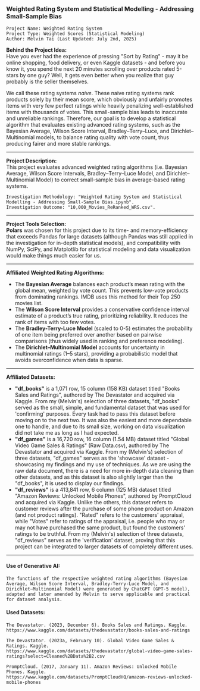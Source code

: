 ### Weighted Rating System and Statistical Modelling - Addressing Small-Sample Bias

    Project Name: Weighted Rating System
    Project Type: Weighted Scores (Statistical Modeling)
    Author: Melvin Tai (Last Updated: July 2nd, 2025)

**Behind the Project Idea:**  
Have you ever had the experience of pressing "Sort by Rating" - may it be online shopping, food delivery, or even Kaggle datasets - and before you know it, you spend the next 20 minutes scrolling over products rated 5-stars by one guy? Well, it gets even better when you realize that guy probably is the seller themselves. 

We call these rating systems *naive*. These naive rating systems rank products solely by their mean score, which obviously and unfairly promotes items with very few perfect ratings while heavily penalizing well-established items with thousands of votes. This small-sample bias leads to inaccurate and unreliable rankings. Therefore, our goal is to develop a statistical algorithm that evaluates existing advanced rating systems, such as the Bayesian Average, Wilson Score Interval, Bradley–Terry–Luce, and Dirichlet–Multinomial models, to balance rating quality with vote count, thus producing fairer and more stable rankings.

---

**Project Description:**  
This project evaluates advanced weighted rating algorithms (i.e. Bayesian Average, Wilson Score Intervals, Bradley–Terry–Luce Model, and Dirichlet–Multinomial Model) to correct small-sample bias in average-based rating systems.

    Investigation Methodology: "Weighted Rating System and Statistical Modelling - Addressing Small-Sample Bias.ipynb".
    Investigation Outcome: "10,000_Movies_ReRanked_WRS.csv".

---

**Project Tools Selection:**  
**Polars** was chosen for this project due to its time- and memory-efficiency that exceeds Pandas for large datasets (although Pandas was still applied in the investigation for in-depth statistical models), and compatibility with NumPy, SciPy, and Matplotlib for statistical modeling and data visualization would make things much easier for us.

---

**Affiliated Weighted Rating Algorithms:**
- The **Bayesian Average** balances each product’s mean rating with the global mean, weighted by vote count. This prevents low-vote products from dominating rankings. IMDB uses this method for their Top 250 movies list.
- The **Wilson Score Interval** provides a conservative confidence interval estimate of a product’s true rating, prioritizing reliability. It reduces the rank of items with too few votes.
- The **Bradley-Terry-Luce Model** (scaled to 0-5) estimates the probability of one item being preferred over another based on pairwise comparisons (thus widely used in ranking and preference modeling).
- The **Dirichlet–Multinomial Model** accounts for uncertainty in multinomial ratings (1–5 stars), providing a probabilistic model that avoids overconfidence when data is sparse.

---

**Affiliated Datasets:**
- **"df_books"** is a 1,071 row, 15 column (158 KB) dataset titled "Books Sales and Ratings", authored by The Devastator and acquired via Kaggle. From my (Melvin's) selection of three datasets, "df_books" served as the small, simple, and fundamental dataset that was used for 'confirming' purposes. Every task had to pass this dataset before moving on to the next two. It was also the easiest and more dependable one to handle, and due to its small size, working on data visualization did not take me as long as I had expected.
- **"df_games"** is a 16,720 row, 16 column (1.54 MB) dataset titled "Global Video Game Sales & Ratings" (Raw Data.csv), authored by The Devastator and acquired via Kaggle. From my (Melvin's) selection of three datasets, "df_games" serves as the 'showcase' dataset - showcasing my findings and my use of techniques. As we are using the raw data document, there is a need for more in-depth data cleaning than other datasets, and as this dataset is also slightly larger than the "df_books", it is used to display our findings.
- **"df_reviews"** is a 413,841 row, 6 column (125 MB) dataset titled "Amazon Reviews: Unlocked Mobile Phones", authored by PromptCloud and acquired via Kaggle. Unlike the others, this dataset refers to customer reviews after the purchase of some phone product on Amazon (and not product ratings). "Rated" refers to the customers' appraisal, while "Votes" refer to ratings of the appraisal, i.e. people who may or may not have purchased the same product, but found the customers' ratings to be truthful. From my (Melvin's) selection of three datasets, "df_reviews" serves as the 'verification' dataset, proving that this project can be integrated to larger datasets of completely different uses.

---

#### Use of Generative AI:
    The functions of the respective weighted rating algorithms (Bayesian Average, Wilson Score Interval, Bradley-Terry-Luce Model, and Dirichlet–Multinomial Model) were generated by ChatGPT (GPT-5 model), adapted and later amended by Melvin to serve applicable and practical for dataset analysis.

#### Used Datasets:
    The Devastator. (2023, December 6). Books Sales and Ratings. Kaggle.
    https://www.kaggle.com/datasets/thedevastator/books-sales-and-ratings

    The Devastator. (2023a, February 10). Global Video Game Sales & Ratings. Kaggle.
    https://www.kaggle.com/datasets/thedevastator/global-video-game-sales-ratings?select=Cleaned%2BData%2B2.csv

    PromptCloud. (2017, January 11). Amazon Reviews: Unlocked Mobile Phones. Kaggle.
    https://www.kaggle.com/datasets/PromptCloudHQ/amazon-reviews-unlocked-mobile-phones
